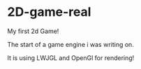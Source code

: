 # 2D-game-real
My first 2d Game!

The start of a game engine i was writing on.

It is using LWJGL and OpenGl for rendering!

